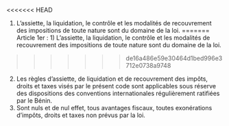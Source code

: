 <<<<<<< HEAD
1) L’assiette, la liquidation, le contrôle et les modalités de recouvrement des impositions de toute nature sont du domaine de la loi.
=======
Article 1er : 1) L’assiette, la liquidation, le contrôle et les modalités de recouvrement des impositions de toute nature sont du domaine de la loi.
>>>>>>> de16a486e59e30464d1bed996e3712e0738a9748
2) Les règles d’assiette, de liquidation et de recouvrement des impôts, droits et taxes
visés par le présent code sont applicables sous réserve des dispositions des conventions internationales régulièrement ratifiées par le Bénin.
3) Sont nuls et de nul effet, tous avantages fiscaux, toutes exonérations d’impôts, droits
et taxes non prévus par la loi.